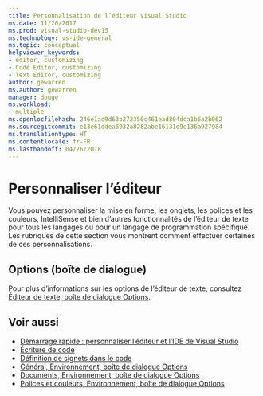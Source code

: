 ```yaml
---
title: Personnalisation de l’éditeur Visual Studio
ms.date: 11/20/2017
ms.prod: visual-studio-dev15
ms.technology: vs-ide-general
ms.topic: conceptual
helpviewer_keywords:
- editor, customizing
- Code Editor, customizing
- Text Editor, customizing
author: gewarren
ms.author: gewarren
manager: douge
ms.workload:
- multiple
ms.openlocfilehash: 246e1ad9d63b272350c461ead804dca1b6a2b062
ms.sourcegitcommit: e13e61ddea6032a8282abe16131d9e136a927984
ms.translationtype: HT
ms.contentlocale: fr-FR
ms.lasthandoff: 04/26/2018
---
```

# <a name="customize-the-editor"></a>Personnaliser l’éditeur

Vous pouvez personnaliser la mise en forme, les onglets, les polices et les couleurs, IntelliSense et bien d’autres fonctionnalités de l’éditeur de texte pour tous les langages ou pour un langage de programmation spécifique. Les rubriques de cette section vous montrent comment effectuer certaines de ces personnalisations.

## <a name="options-dialog-box"></a>Options (boîte de dialogue)

Pour plus d’informations sur les options de l’éditeur de texte, consultez [Éditeur de texte, boîte de dialogue Options](../ide/reference/text-editor-options-dialog-box.md).

## <a name="see-also"></a>Voir aussi

- [Démarrage rapide : personnaliser l’éditeur et l’IDE de Visual Studio](../ide/quickstart-personalize-the-ide.md)
- [Écriture de code](../ide/writing-code-in-the-code-and-text-editor.md)
- [Définition de signets dans le code](../ide/setting-bookmarks-in-code.md)
- [Général, Environnement, boîte de dialogue Options](../ide/reference/general-environment-options-dialog-box.md)
- [Documents, Environnement, boîte de dialogue Options](../ide/reference/documents-environment-options-dialog-box.md)
- [Polices et couleurs, Environnement, boîte de dialogue Options](../ide/reference/fonts-and-colors-environment-options-dialog-box.md)